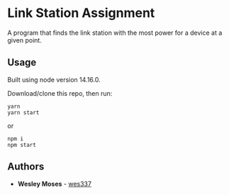 # Link Station Assignment

A program that finds the link station with the most power for a device at a given point.

## Usage

Built using node version 14.16.0.

Download/clone this repo, then run:

```
yarn
yarn start
```

or

```
npm i
npm start
```

## Authors

- **Wesley Moses** - [wes337](https://github.com/wes337)
